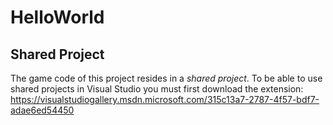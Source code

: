 HelloWorld
==========


Shared Project
--------------

The game code of this project resides in a _shared project_. To be able to use shared projects in Visual Studio you must first download the extension: https://visualstudiogallery.msdn.microsoft.com/315c13a7-2787-4f57-bdf7-adae6ed54450